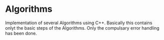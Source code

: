 # Algorithms
Implementation of several Algorithms using C++. Basically this contains 
onlyt the basic steps of the Algorithms. Only the compulsary error handling
has been done.
